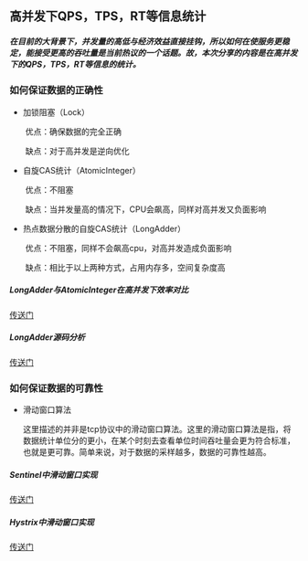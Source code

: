 ## 高并发下QPS，TPS，RT等信息统计

##### 在目前的大背景下，并发量的高低与经济效益直接挂钩，所以如何在使服务更稳定，能接受更高的吞吐量是当前热议的一个话题。故，本次分享的内容是在高并发下的QPS，TPS，RT等信息的统计。



### 如何保证数据的正确性

- 加锁阻塞（Lock）

  ​	优点：确保数据的完全正确

  ​	缺点：对于高并发是逆向优化

- 自旋CAS统计（AtomicInteger）

  ​	优点：不阻塞

  ​	缺点：当并发量高的情况下，CPU会飙高，同样对高并发又负面影响

- 热点数据分散的自旋CAS统计（LongAdder）

  ​	优点：不阻塞，同样不会飙高cpu，对高并发造成负面影响

  ​	缺点：相比于以上两种方式，占用内存多，空间复杂度高

##### LongAdder与AtomicInteger在高并发下效率对比

[传送门](https://github.com/Never12581/study-demo/blob/master/md/LongAdder与AtomicLong速度对比.md)

##### LongAdder源码分析

[传送门](https://github.com/Never12581/study-demo/blob/master/md/LongAdder源码分析.md)

### 如何保证数据的可靠性

- 滑动窗口算法

  ​	这里描述的并非是tcp协议中的滑动窗口算法。这里的滑动窗口算法是指，将数据统计单位分的更小，在某个时刻去查看单位时间吞吐量会更为符合标准，也就是更可靠。简单来说，对于数据的采样越多，数据的可靠性越高。

##### Sentinel中滑动窗口实现

[传送门](https://github.com/Never12581/study-demo/blob/master/md/吞吐量统计策略/Hystrix中滑动窗口的实现.md)

##### Hystrix中滑动窗口实现

[传送门](https://github.com/Never12581/study-demo/blob/master/md/吞吐量统计策略/sentinel中滑动窗口的实现.md)

